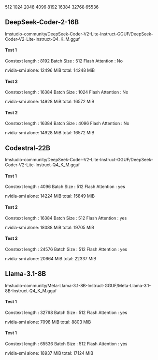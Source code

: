 
512
1024
2048
4096
8192
16384
32768
65536


## DeepSeek-Coder-2-16B

lmstudio-community/DeepSeek-Coder-V2-Lite-Instruct-GGUF/DeepSeek-Coder-V2-Lite-Instruct-Q4_K_M.gguf

#### Test 1

Constext length : 8192
Batch Size      : 512
Flash Attention : No

nvidia-smi
alone: 12496 MiB
total: 14248 MiB

#### Test 2

Constext length : 16384
Batch Size      : 1024
Flash Attention : No

nvidia-smi
alone: 14928 MiB
total: 16572 MiB

#### Test 2

Constext length : 16384
Batch Size      : 4096
Flash Attention : No

nvidia-smi
alone: 14928 MiB
total: 16572 MiB


## Codestral-22B

lmstudio-community/DeepSeek-Coder-V2-Lite-Instruct-GGUF/DeepSeek-Coder-V2-Lite-Instruct-Q4_K_M.gguf

#### Test 1

Constext length : 4096
Batch Size      : 512
Flash Attention : yes

nvidia-smi
alone: 14224 MiB
total: 15849 MiB

#### Test 2

Constext length : 16384
Batch Size      : 512
Flash Attention : yes

nvidia-smi
alone: 18088 MiB
total: 19705 MiB


#### Test 2

Constext length : 24576
Batch Size      : 512
Flash Attention : yes

nvidia-smi
alone: 20664 MiB
total: 22337 MiB


## Llama-3.1-8B

lmstudio-community/Meta-Llama-3.1-8B-Instruct-GGUF/Meta-Llama-3.1-8B-Instruct-Q4_K_M.gguf


#### Test 1

Constext length : 32768
Batch Size      : 512
Flash Attention : yes

nvidia-smi
alone: 7098 MiB
total: 8803 MiB

#### Test 1


Constext length : 65536
Batch Size      : 512
Flash Attention : yes

nvidia-smi
alone: 18937 MiB 
total: 17124 MiB


